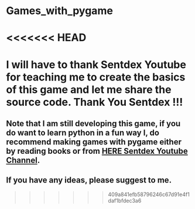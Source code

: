 # Games_with_pygame
<<<<<<< HEAD
=======

# I will have to thank Sentdex Youtube for teaching me to create the basics of this game and let me share the source code. Thank You Sentdex !!!

## Note that I am still developing this game, if you do want to learn python in a fun way I, do recommend making games with pygame either by reading books or from [HERE Sentdex Youtube Channel](https://www.youtube.com/watch?v=ujOTNg17LjI&list=PLQVvvaa0QuDdLkP8MrOXLe_rKuf6r80KO&index=1).

## If you have any ideas, please suggest to me. 
>>>>>>> 409a841efb58796246c67d91e4f1daf1bfdec3a6
